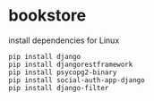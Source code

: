 # bookstore

install dependencies for Linux
```shell
pip install django
pip install djangorestframework
pip install psycopg2-binary
pip install social-auth-app-django
pip install django-filter
```
